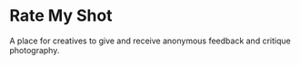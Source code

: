 # Rate My Shot

A place for creatives to give and receive anonymous feedback and critique photography.
